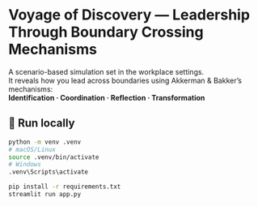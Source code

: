 # Voyage of Discovery — Leadership Through Boundary Crossing Mechanisms 

A scenario-based simulation set in the workplace settings.  
It reveals how you lead across boundaries using Akkerman & Bakker’s mechanisms:  
**Identification · Coordination · Reflection · Transformation**

## 🧭 Run locally
```bash
python -m venv .venv
# macOS/Linux
source .venv/bin/activate
# Windows
.venv\Scripts\activate

pip install -r requirements.txt
streamlit run app.py